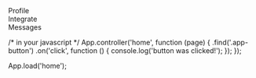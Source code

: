 <!DOCTYPE html>
<html>
  <head>
    <title>Engage</title>
    <meta name="viewport" content="width=device-width,
                                   initial-scale=1.0,
                                   maximum-scale=1.0,
                                   user-scalable=no,
                                   minimal-ui">
    <link rel="stylesheet" href="//cdn.kik.com/app/3.0.0/app.min.css">
    <style>
      /* put your styles here */
    </style>
  </head>
  <body>
    <!-- put your pages here -->
    <script src="//zeptojs.com/zepto.min.js"></script>
    <script src="//cdn.kik.com/app/3.0.0/app.min.js"></script>
    <script>
      /* put your javascript here */
    </script>
  </body>
</html>

<div class="app-page">
  <div class="app-topbar"></div>
  <div class="app-content"></div>
</div>

<div class="app-topbar">
  <div class="app-button left" data-back>Profile</div>
  <div class="app-title">Integrate</div>
  <div class="app-button right">Messages</div>
</div>

<div class="app-page" data-page="home">
  <div class="app-topbar"></div>
  <div class="app-content"></div>
</div>

 
/* in your javascript */
App.controller('home', function (page) {
    .find('.app-button')
    .on('click', function () {
      console.log('button was clicked!');
    });
});

App.load('home');
